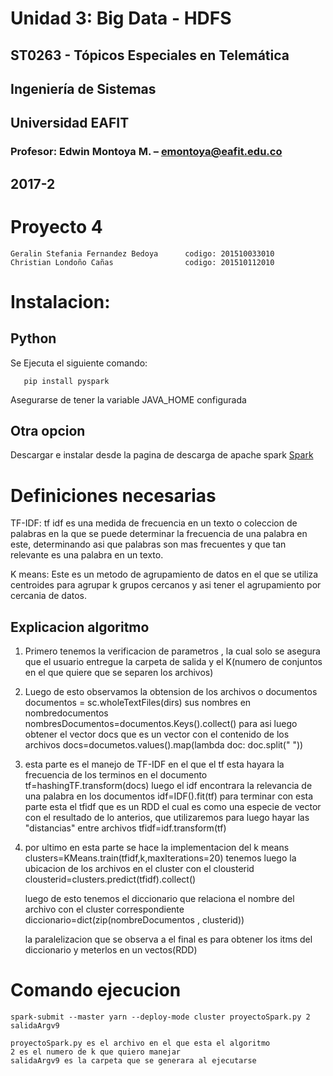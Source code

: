 # Unidad 3: Big Data - HDFS
## ST0263 - Tópicos Especiales en Telemática
## Ingeniería de Sistemas
## Universidad EAFIT
### Profesor: Edwin Montoya M. – emontoya@eafit.edu.co
## 2017-2


# Proyecto 4


    Geralin Stefania Fernandez Bedoya      codigo: 201510033010
    Christian Londoño Cañas                codigo: 201510112010



# Instalacion:

 
 ## Python 
 Se Ejecuta el siguiente comando:
 ```
    pip install pyspark
 ```
 Asegurarse de tener la variable JAVA_HOME configurada
    
 ## Otra opcion
 Descargar e instalar desde la pagina de descarga de apache spark 
 [Spark](https://spark.apache.org/downloads.html)


# Definiciones necesarias

 TF-IDF:
 tf idf es  una medida de frecuencia en un texto o coleccion de palabras en la que se puede determinar la frecuencia de una palabra en este, determinando asi que palabras son mas frecuentes 
 y que tan relevante es una palabra en un texto.

 K means:
 Este es un metodo de agrupamiento de datos en el que se utiliza centroides para agrupar k grupos cercanos y asi tener el agrupamiento por cercania de datos.


 ## Explicacion algoritmo
 1. Primero tenemos la verificacion de parametros , la cual solo se asegura que el usuario entregue la carpeta de salida y el K(numero de conjuntos en el que quiere que se separen los archivos)

 2. Luego de esto observamos la obtension de los archivos o documentos 
        documentos = sc.wholeTextFiles(dirs)
    sus nombres en nombredocumentos  
        nombresDocumentos=documentos.Keys().collect()
    para asi luego obtener el vector docs que es un vector con el contenido de los archivos
        docs=documetos.values().map(lambda doc: doc.split(" "))


 3. esta parte es el manejo de TF-IDF  en el que el tf esta hayara la frecuencia de los terminos en el documento
        tf=hashingTF.transform(docs)
    luego el idf encontrara la relevancia de una palabra en los documentos
        idf=IDF().fit(tf)
    para terminar con esta parte esta el tfidf que es un RDD el cual es como una especie de vector con el resultado de lo anterios, que utilizaremos para luego hayar las "distancias" entre archivos
        tfidf=idf.transform(tf)

 4. por ultimo en esta parte se hace la implementacion del k means 
        clusters=KMeans.train(tfidf,k,maxIterations=20)
    tenemos luego la ubicacion de los archivos en el cluster con el clousterid
        clousterid=clusters.predict(tfidf).collect()
    
    luego de esto tenemos el diccionario que relaciona el nombre del archivo con el cluster correspondiente
        diccionario=dict(zip(nombreDocumentos , clusterid))

    la paralelizacion que se observa a el final es para obtener los itms del diccionario y meterlos en un vectos(RDD)


# Comando ejecucion
    spark-submit --master yarn --deploy-mode cluster proyectoSpark.py 2 salidaArgv9
 
    proyectoSpark.py es el archivo en el que esta el algoritmo 
    2 es el numero de k que quiero manejar
    salidaArgv9 es la carpeta que se generara al ejecutarse
